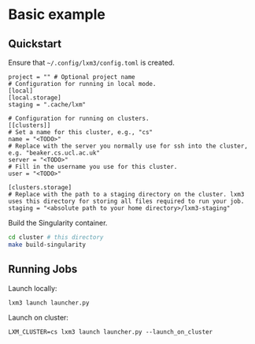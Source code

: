 # Basic example

## Quickstart

Ensure that `~/.config/lxm3/config.toml` is created.
```
project = "" # Optional project name
# Configuration for running in local mode.
[local]
[local.storage]
staging = ".cache/lxm"

# Configuration for running on clusters.
[[clusters]]
# Set a name for this cluster, e.g., "cs"
name = "<TODO>"
# Replace with the server you normally use for ssh into the cluster, e.g. "beaker.cs.ucl.ac.uk"
server = "<TODO>"
# Fill in the username you use for this cluster.
user = "<TODO>"

[clusters.storage]
# Replace with the path to a staging directory on the cluster. lxm3 uses this directory for storing all files required to run your job.
staging = "<absolute path to your home directory>/lxm3-staging"
```

Build the Singularity container. 

```bash
cd cluster # this directory
make build-singularity
```

## Running Jobs

Launch locally:
```
lxm3 launch launcher.py 
```

Launch on cluster:
```
LXM_CLUSTER=cs lxm3 launch launcher.py --launch_on_cluster
```